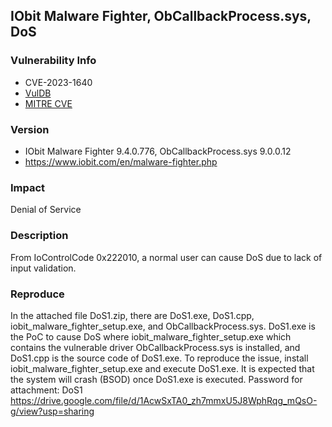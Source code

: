 ## IObit Malware Fighter, ObCallbackProcess.sys, DoS

### Vulnerability Info
* CVE-2023-1640
* [VulDB](https://vuldb.com/?id.224020)
* [MITRE CVE](https://cve.mitre.org/cgi-bin/cvename.cgi?name=CVE-2023-1640)

### Version
* IObit Malware Fighter 9.4.0.776, ObCallbackProcess.sys 9.0.0.12
* https://www.iobit.com/en/malware-fighter.php

### Impact
Denial of Service

### Description
From IoControlCode 0x222010, a normal user can cause DoS due to lack of input validation.

### Reproduce
In the attached file DoS1.zip, there are DoS1.exe, DoS1.cpp, iobit_malware_fighter_setup.exe, and ObCallbackProcess.sys. DoS1.exe is the PoC to cause DoS where iobit_malware_fighter_setup.exe which contains the vulnerable driver ObCallbackProcess.sys is installed, and DoS1.cpp is the source code of DoS1.exe. To reproduce the issue, install iobit_malware_fighter_setup.exe and execute DoS1.exe. It is expected that the system will crash (BSOD) once DoS1.exe is executed. Password for attachment: DoS1
https://drive.google.com/file/d/1AcwSxTA0_zh7mmxU5J8WphRqg_mQsO-g/view?usp=sharing